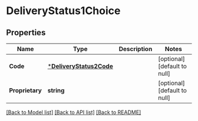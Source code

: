 # DeliveryStatus1Choice

## Properties
Name | Type | Description | Notes
------------ | ------------- | ------------- | -------------
**Code** | [***DeliveryStatus2Code**](DeliveryStatus2Code.md) |  | [optional] [default to null]
**Proprietary** | **string** |  | [optional] [default to null]

[[Back to Model list]](../README.md#documentation-for-models) [[Back to API list]](../README.md#documentation-for-api-endpoints) [[Back to README]](../README.md)

